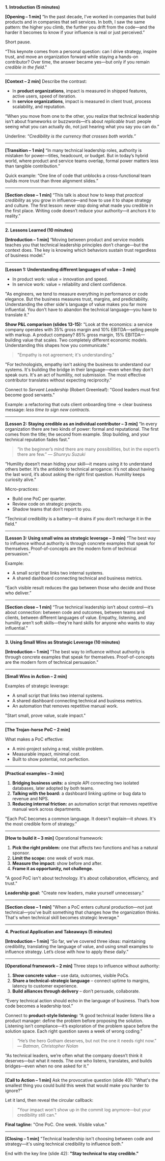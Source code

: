 **1. Introduction (5 minutes)**

**[Opening – 1 min]**
“In the past decade, I’ve worked in companies that build products and in companies that sell services. In both, I saw the same pattern: the higher you climb, the further you drift from the code—and the harder it becomes to know if your influence is real or just perceived.”

Short pause.

“This keynote comes from a personal question: can I drive strategy, inspire trust, and move an organization forward while staying a hands-on contributor? Over time, the answer became yes—but only if you remain *credible in the field*.”

---

**[Context – 2 min]**
Describe the contrast:

* In **product organizations**, impact is measured in shipped features, active users, speed of iteration.
* In **service organizations**, impact is measured in client trust, process scalability, and reputation.

“When you move from one to the other, you realize that technical leadership isn’t about frameworks or buzzwords—it’s about *replicable trust*: people seeing what you can actually do, not just hearing what you say you can do.”

Underline: *“Credibility is the currency that crosses both worlds.”*

---

**[Transition – 1 min]**
“In many technical leadership roles, authority is mistaken for power—titles, headcount, or budget. But in today’s hybrid world, where product and service teams overlap, formal power matters less than tangible contribution.”

Quick example:
“One line of code that unblocks a cross-functional team builds more trust than three alignment slides.”

---

**[Section close – 1 min]**
“This talk is about how to keep that *practical credibility* as you grow in influence—and how to use it to shape strategy and culture. The first lesson: never stop doing what made you credible in the first place. Writing code doesn’t reduce your authority—it anchors it to reality.”

---

**2. Lessons Learned (10 minutes)**

**[Introduction – 1 min]**
“Moving between product and service models teaches you that technical leadership principles don’t change—but the context does. The key is knowing which behaviors sustain trust regardless of business model.”

---

**[Lesson 1: Understanding different languages of value – 3 min]**

* In product work: value = innovation and speed.
* In service work: value = reliability and client confidence.

"As engineers, we tend to measure everything in performance or code elegance. But the business measures trust, margins, and predictability. Understanding the other side's language of value makes you far more influential. You don't have to abandon the technical language—you have to translate it."

**Show P&L comparison (slides 13-15):**
"Look at the economics: a service company operates with 35% gross margin and 10% EBITDA—selling people with markup. A product company? 85% gross margin, 15% EBITDA—building value that scales. Two completely different economic models. Understanding this shapes how you communicate."

> "Empathy is not agreement; it's understanding."

"For technologists, empathy isn't asking the business to understand our systems. It's building the bridge in their language—even when they don't speak ours. It's an act of humility, not submission. The most effective contributor translates without expecting reciprocity."

Connect to *Servant Leadership* (Robert Greenleaf): "Good leaders must first become good servants."

Example: a refactoring that cuts client onboarding time → clear business message: *less time to sign new contracts.*

---

**[Lesson 2: Staying credible as an individual contributor – 3 min]**
“In every organization there are two kinds of power: formal and reputational. The first comes from the title; the second from example. Stop building, and your technical reputation fades fast.”

> “In the beginner’s mind there are many possibilities, but in the expert’s there are few.” — *Shunryu Suzuki*

“Humility doesn’t mean hiding your skill—it means using it to understand others better. It’s the antidote to technical arrogance: it’s not about having the last word, it’s about asking the right first question. Humility keeps curiosity alive.”

Micro-practices:

* Build one PoC per quarter.
* Review code on strategic projects.
* Shadow teams that don’t report to you.

“Technical credibility is a battery—it drains if you don’t recharge it in the field.”

---

**[Lesson 3: Using small wins as strategic leverage – 3 min]**
“The best way to influence without authority is through concrete examples that speak for themselves. Proof-of-concepts are the modern form of technical persuasion.”

Example:

* A small script that links two internal systems.
* A shared dashboard connecting technical and business metrics.

“Each visible result reduces the gap between those who decide and those who deliver.”

---

**[Section close – 1 min]**
“True technical leadership isn’t about control—it’s about connection: between code and outcomes, between teams and clients, between different languages of value. Empathy, listening, and humility aren’t soft skills—they’re hard skills for anyone who wants to stay influential.”

---

**3. Using Small Wins as Strategic Leverage (10 minutes)**

**[Introduction – 1 min]**
"The best way to influence without authority is through concrete examples that speak for themselves. Proof-of-concepts are the modern form of technical persuasion."

---

**[Small Wins in Action – 2 min]**

Examples of strategic leverage:

* A small script that links two internal systems.
* A shared dashboard connecting technical and business metrics.
* An automation that removes repetitive manual work.

"Start small, prove value, scale impact."

---

**[The Trojan-horse PoC – 2 min]**

What makes a PoC effective:

* A mini-project solving a real, visible problem.
* Measurable impact, minimal cost.
* Built to show potential, not perfection.

---

**[Practical examples – 3 min]**

1. **Bridging business units:** a simple API connecting two isolated databases, later adopted by both teams.
2. **Talking with the board:** a dashboard linking uptime or bug data to revenue and NPS.
3. **Reducing internal friction:** an automation script that removes repetitive manual work across departments.

"Each PoC becomes a common language. It doesn't explain—it *shows*. It's the most credible form of strategy."

---

**[How to build it – 3 min]**
Operational framework:

1. **Pick the right problem:** one that affects two functions and has a natural sponsor.
2. **Limit the scope:** one week of work max.
3. **Measure the impact:** show before and after.
4. **Frame it as opportunity, not challenge.**

"A good PoC isn't about technology. It's about collaboration, efficiency, and trust."

**Leadership goal:**
"Create new leaders, make yourself unnecessary."

---

**[Section close – 1 min]**
"When a PoC enters cultural production—not just technical—you've built something that changes how the organization thinks. That's when technical skill becomes strategic leverage."

---

**4. Practical Application and Takeaways (5 minutes)**

**[Introduction – 1 min]**
“So far, we’ve covered three ideas: maintaining credibility, translating the language of value, and using small examples to influence strategy. Let’s close with how to apply these daily.”

---

**[Operational framework – 2 min]**
Three steps to influence without authority:

1. **Show concrete value** – use data, outcomes, visible PoCs.
2. **Share a technical-strategic language** – connect uptime to margins, latency to customer experience.
3. **Build alliances through delivery** – don’t persuade, collaborate.

“Every technical action should echo in the language of business. That’s how code becomes a leadership tool.”

Connect to **product-style listening:**
“A good technical leader listens like a product manager: define the problem before proposing the solution. Listening isn’t compliance—it’s exploration of the problem space before the solution space. Each right question saves a week of wrong coding.”

> “He’s the hero Gotham deserves, but not the one it needs right now.” — *Batman, Christopher Nolan*

“As technical leaders, we’re often what the company doesn’t think it deserves—but what it needs. The one who listens, translates, and builds bridges—even when no one asked for it.”

---

**[Call to Action – 1 min]**
Ask the provocative question (slide 40):
"What's the smallest thing you could build this week that would make you harder to ignore?"

Let it land, then reveal the circular callback:

> "Your impact won't show up in the commit log anymore—but your credibility still can."

**Final tagline:** "One PoC. One week. Visible value."

---

**[Closing – 1 min]**
"Technical leadership isn't choosing between code and strategy—it's using technical credibility to influence both."

End with the key line (slide 42):
**"Stay technical to stay credible."**
